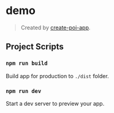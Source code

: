 # demo

> Created by [create-poi-app](https://poi.js.org).

## Project Scripts

### `npm run build`

Build app for production to `./dist` folder.

### `npm run dev`

Start a dev server to preview your app.



